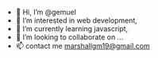 - 👋 Hi, I’m @gemuel
- 👀 I’m interested in web development,
- 🌱 I’m currently learning javascript,
- 💞️ I’m looking to collaborate on ...
- 📫 contact me marshallgm19@gmail.com

<!---
Loquite/Loquite is a ✨ special ✨ repository because its `README.md` (this file) appears on your GitHub profile.
You can click the Preview link to take a look at your changes.
--->
